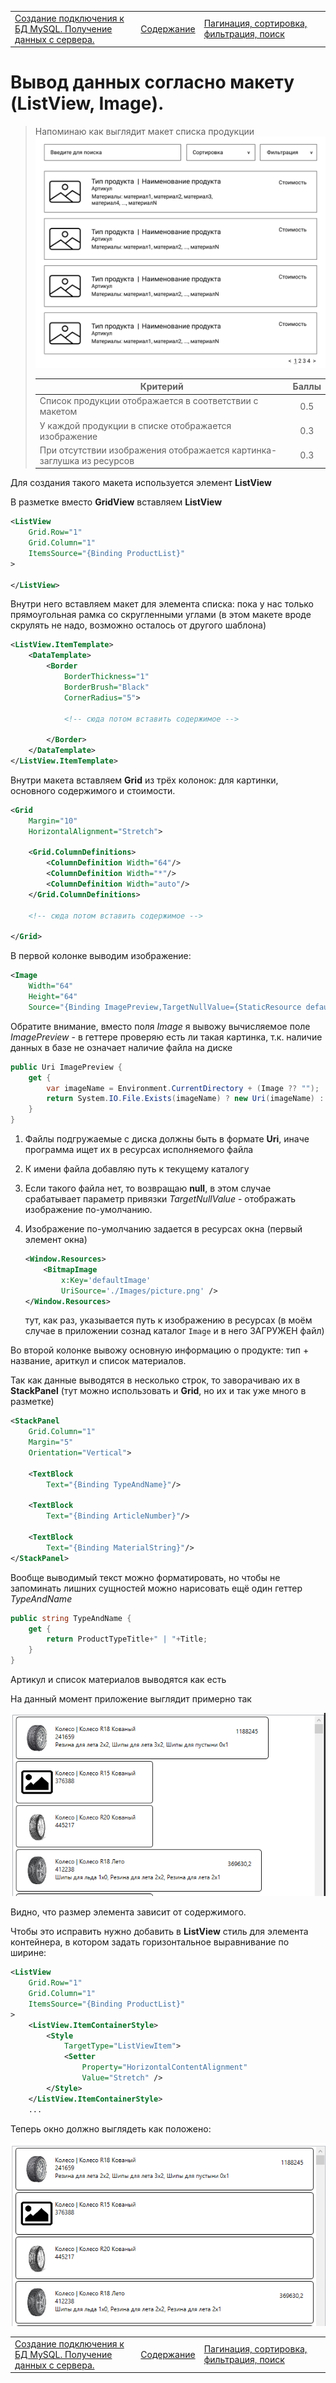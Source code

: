 <table style="width: 100%;"><tr><td style="width: 40%;">
<a href="../articles/cs_mysql_connection2.md">Создание подключения к БД MySQL. Получение данных с сервера.
</a></td><td style="width: 20%;">
<a href="../readme.md">Содержание
</a></td><td style="width: 40%;">
<a href="../articles/cs_pagination.md">Пагинация, сортировка, фильтрация, поиск
</a></td><tr></table>

# Вывод данных согласно макету (ListView, Image).

>Напоминаю как выглядит макет списка продукции
>![](../img/product_list_layout.jpg)
>
>Критерий | Баллы
>---------|:-----:
>Список продукции отображается в соответствии с макетом | 0.5
>У каждой продукции в списке отображается изображение | 0.3
>При отсутствии изображения отображается картинка-заглушка из ресурсов | 0.3

Для создания такого макета используется элемент **ListView**

В разметке вместо **GridView** вставляем **ListView**

```xml
<ListView
    Grid.Row="1"
    Grid.Column="1"
    ItemsSource="{Binding ProductList}"
>

</ListView>
```

Внутри него вставляем макет для элемента списка: пока у нас только прямоугольная рамка со скругленными углами (в этом макете вроде скрулять не надо, возможно осталось от другого шаблона)

```xml
<ListView.ItemTemplate>
    <DataTemplate>
        <Border 
            BorderThickness="1" 
            BorderBrush="Black" 
            CornerRadius="5">

            <!-- сюда потом вставить содержимое -->

        </Border>
    </DataTemplate>
</ListView.ItemTemplate>                
```

Внутри макета вставляем **Grid** из трёх колонок: для картинки, основного содержимого и стоимости.

```xml
<Grid 
    Margin="10" 
    HorizontalAlignment="Stretch">

    <Grid.ColumnDefinitions>
        <ColumnDefinition Width="64"/>
        <ColumnDefinition Width="*"/>
        <ColumnDefinition Width="auto"/>
    </Grid.ColumnDefinitions>

    <!-- сюда потом вставить содержимое -->

</Grid>
```

В первой колонке выводим изображение:

```xml
<Image
    Width="64" 
    Height="64"
    Source="{Binding ImagePreview,TargetNullValue={StaticResource defaultImage}}" />
```

Обратите внимание, вместо поля *Image* я вывожу вычисляемое поле *ImagePreview* - в геттере проверяю есть ли такая картинка, т.к. наличие данных в базе не означает наличие файла на диске

```cs
public Uri ImagePreview {
    get {
        var imageName = Environment.CurrentDirectory + (Image ?? "");
        return System.IO.File.Exists(imageName) ? new Uri(imageName) : null;
    }
}
```

1. Файлы подгружаемые с диска должны быть в формате **Uri**, иначе программа ищет их в ресурсах исполняемого файла
2. К имени файла добавляю путь к текущему каталогу 
3. Если такого файла нет, то возвращаю **null**, в этом случае срабатывает параметр привязки *TargetNullValue* - отображать изображение по-умолчанию.
4. Изображение по-умолчанию задается в ресурсах окна (первый элемент окна)

    ```xml
    <Window.Resources>
        <BitmapImage 
            x:Key='defaultImage' 
            UriSource='./Images/picture.png' />
    </Window.Resources>
    ```

    тут, как раз, указывается путь к изображению в ресурсах (в моём случае в приложении сознад каталог `Image` и в него ЗАГРУЖЕН файл)

Во второй колонке вывожу основную информацию о продукте: тип + название, ариткул и список материалов.

Так как данные выводятся в несколько строк, то заворачиваю их в **StackPanel** (тут можно использовать и **Grid**, но их и так уже много в разметке)

```xml
<StackPanel
    Grid.Column="1"
    Margin="5"
    Orientation="Vertical">

    <TextBlock 
        Text="{Binding TypeAndName}"/>

    <TextBlock 
        Text="{Binding ArticleNumber}"/>

    <TextBlock 
        Text="{Binding MaterialString}"/>
</StackPanel>
```

Вообще выводимый текст можно форматировать, но чтобы не запоминать лишних сущностей можно нарисовать ещё один геттер *TypeAndName*

```cs
public string TypeAndName {
    get {
        return ProductTypeTitle+" | "+Title;
    }
}
```

Артикул и список материалов выводятся как есть

На данный момент приложение выглядит примерно так

![](../img/01066.png)

Видно, что размер элемента зависит от содержимого.

Чтобы это исправить нужно добавить в **ListView** стиль для элемента контейнера, в котором задать горизонтальное выравнивание по ширине:

```xml
<ListView
    Grid.Row="1"
    Grid.Column="1"
    ItemsSource="{Binding ProductList}"
>
    <ListView.ItemContainerStyle>
        <Style 
            TargetType="ListViewItem">
            <Setter 
                Property="HorizontalContentAlignment"
                Value="Stretch" />
        </Style>
    </ListView.ItemContainerStyle>
    ...
```

Теперь окно должно выглядеть как положено:

![](../img/01067.png)

<table style="width: 100%;"><tr><td style="width: 40%;">
<a href="../articles/cs_mysql_connection2.md">Создание подключения к БД MySQL. Получение данных с сервера.
</a></td><td style="width: 20%;">
<a href="../readme.md">Содержание
</a></td><td style="width: 40%;">
<a href="../articles/cs_pagination.md">Пагинация, сортировка, фильтрация, поиск
</a></td><tr></table>
